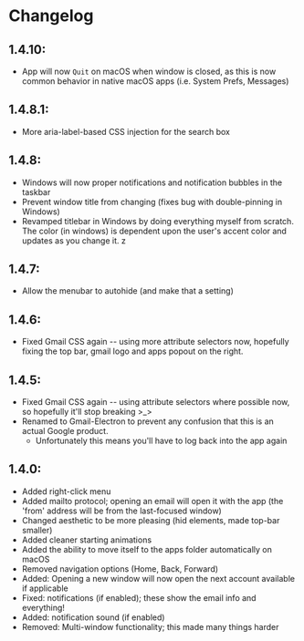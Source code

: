 # Changelog

## 1.4.10:
- App will now `Quit` on macOS when window is closed, as this is now common behavior in native macOS apps (i.e. System Prefs, Messages)

## 1.4.8.1:
- More aria-label-based CSS injection for the search box

## 1.4.8:
- Windows will now proper notifications and notification bubbles in the taskbar
- Prevent window title from changing (fixes bug with double-pinning in Windows)
- Revamped titlebar in Windows by doing everything myself from scratch. The color (in windows) is dependent upon the user's accent color and updates as you change it.
z
## 1.4.7:
- Allow the menubar to autohide (and make that a setting)

## 1.4.6: 
- Fixed Gmail CSS again -- using more attribute selectors now, hopefully fixing the top bar, gmail logo and apps popout on the right.

## 1.4.5:

- Fixed Gmail CSS again -- using attribute selectors where possible now, so hopefully it'll stop breaking >_>
- Renamed to Gmail-Electron to prevent any confusion that this is an actual Google product.
  - Unfortunately this means you'll have to log back into the app again

## 1.4.0:

- Added right-click menu
- Added mailto protocol; opening an email will open it with the app (the 'from' address will be from the last-focused window)
- Changed aesthetic to be more pleasing (hid elements, made top-bar smaller)
- Added cleaner starting animations
- Added the ability to move itself to the apps folder automatically on macOS
- Removed navigation options (Home, Back, Forward)
- Added: Opening a new window will now open the next account available if applicable
- Fixed: notifications (if enabled); these show the email info and everything!
- Added: notification sound (if enabled)
- Removed: Multi-window functionality; this made many things harder
